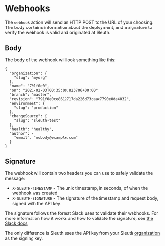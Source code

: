 # Webhooks

The `webhook` action will send an HTTP POST to the URL of your choosing. The body contains information about the deployment, and a signature to verify the webhook is valid and originated at Sleuth.

## Body

The body of the webhook will look something like this:

```text
{
  "organization": {
    "slug": "myorg"
  },
  "name": "791f0e0",
  "on": "2021-02-03T00:35:09.823706+00:00",
  "branch": "master",
  "revision": "791f0e0ce8612717da226d73caac7790e0de4032",
  "environment": {
    "slug": "production"
  },
  "changeSource": {
    "slug": "sleuth-test"
  },
  "health": "healthy",
  "author": {
    "email": "nobody@example.com"
  }
}
```

## Signature

The webhook will contain two headers you can use to safely validate the message:

* `X-SLEUTH-TIMESTAMP` - The unix timestamp, in seconds, of when the webhook was created
* `X-SLEUTH-SIGNATURE` - The signature of the timestamp and request body, signed with the API key

The signature follows the format Slack uses to validate their webhooks. For more information how it works and how to validate the signature, see [the Slack docs](https://api.slack.com/authentication/verifying-requests-from-slack)

The only difference is Sleuth uses the API key from your Sleuth [organization](../settings/organization/details.md) as the signing key.

